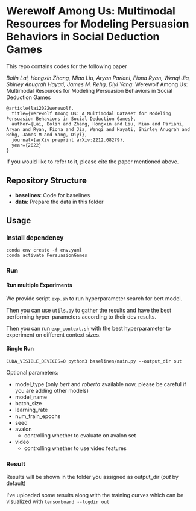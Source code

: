 # Werewolf Among Us: Multimodal Resources for Modeling Persuasion Behaviors in Social Deduction Games

This repo contains codes for the following paper

*Bolin Lai, Hongxin Zhang, Miao Liu, Aryan Pariani, Fiona Ryan, Wenqi Jia, Shirley Anugrah Hayati, James M. Rehg, Diyi Yang*: Werewolf Among Us: Multimodal Resources for Modeling Persuasion Behaviors in Social Deduction Games

```
@article{lai2022werewolf,
  title={Werewolf Among Us: A Multimodal Dataset for Modeling Persuasion Behaviors in Social Deduction Games},
  author={Lai, Bolin and Zhang, Hongxin and Liu, Miao and Pariani, Aryan and Ryan, Fiona and Jia, Wenqi and Hayati, Shirley Anugrah and Rehg, James M and Yang, Diyi},
  journal={arXiv preprint arXiv:2212.08279},
  year={2022}
}
```

If you would like to refer to it, please cite the paper mentioned above. 


## Repository Structure
- **baselines**: Code for baselines
- **data**: Prepare the data in this folder

## Usage
### Install dependency
```
conda env create -f env.yaml
conda activate PersuasionGames
```


### Run

#### Run multiple Experiments
We provide script `exp.sh` to run hyperparameter search for bert model.

Then you can use `utils.py` to gather the results and have the best performing hyper-parameters according to their dev results.

Then you can run `exp_context.sh` with the best hyperparameter to experiment on different context sizes.

#### Single Run
`CUDA_VISIBLE_DEVICES=0 python3 baselines/main.py --output_dir out`

Optional parameters:
- model_type (only _bert_ and _roberta_ available now, please be careful if you are adding other models)
- model_name
- batch_size
- learning_rate
- num_train_epochs
- seed
- avalon
  - controlling whether to evaluate on avalon set
- video
  - controlling whether to use video features

### Result
Results will be shown in the folder you assigned as output_dir (_out_ by default)

I've uploaded some results along with the training curves which can be visualized with 
`tensorboard --logdir out`
